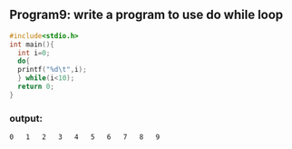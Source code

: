 ## Program9: write a program to use do while loop
```c
#include<stdio.h>
int main(){
  int i=0;
  do{
  printf("%d\t",i);
  } while(i<10);
  return 0;
}
```
### output:
```
0	1	2	3	4	5	6	7	8	9
```
